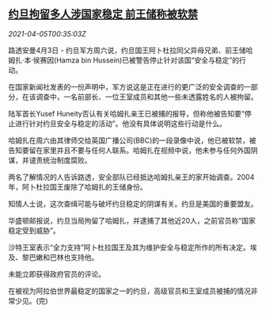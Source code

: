 <!--1617584463000-->
[约旦拘留多人涉国家稳定 前王储称被软禁](https://cn.reuters.com/article/jordan-arrests-0403-sat-idCNKBS2BS015)
------

<div><i>2021-04-05T00:35:03Z</i></div><p>路透安曼4月3日 - 约旦军方周六说，约旦国王阿卜杜拉同父异母兄弟、前王储哈姆扎·本·侯赛因(Hamza bin Hussein)已被警告停止针对该国“安全与稳定”的行动。</p><p>在国家新闻社发表的一份声明中，军方说这是正在进行的更广泛的安全调查的一部分，在该调查中，一名前部长、一位王室成员和其他一些未透露姓名的人被拘留。</p><p>陆军首长Yusef Huneity否认有关哈姆扎亲王已被捕的报导，但称他被告知要“停止进行针对约旦安全与稳定的活动”。他没有具体说明这些行动是什么。</p><p>哈姆扎在周六由其律师交给英国广播公司(BBC)的一段录像中说，他已被软禁，被告知要留在家里并且不要与任何人联系。哈姆扎在视频中说，他未参与任何外国阴谋，并谴责统治制度腐败。</p><p>两名了解情况的人告诉路透，安全部队已经抵达哈姆扎亲王的家开始调查。2004年，阿卜杜拉国王废除了哈姆扎的王储身份。</p><p>知情人士说，这次查缉可能与破坏约旦稳定的阴谋有关。约旦是美国的重要盟友。</p><p>华盛顿邮报说，约旦当局拘留了哈姆扎，并逮捕了其他近20人，之前官员称“国家稳定受到威胁”。</p><p>沙特王室表示“全力支持”阿卜杜拉国王及其为维护安全与稳定所作的所有决定。埃及、黎巴嫩和巴林也支持他。</p><p>未能立即获得政府官员的评论。</p><p>在被视为阿拉伯世界最稳定的国家之一的约旦，高级官员和王室成员被捕的情况非常少见。(完)</p>
